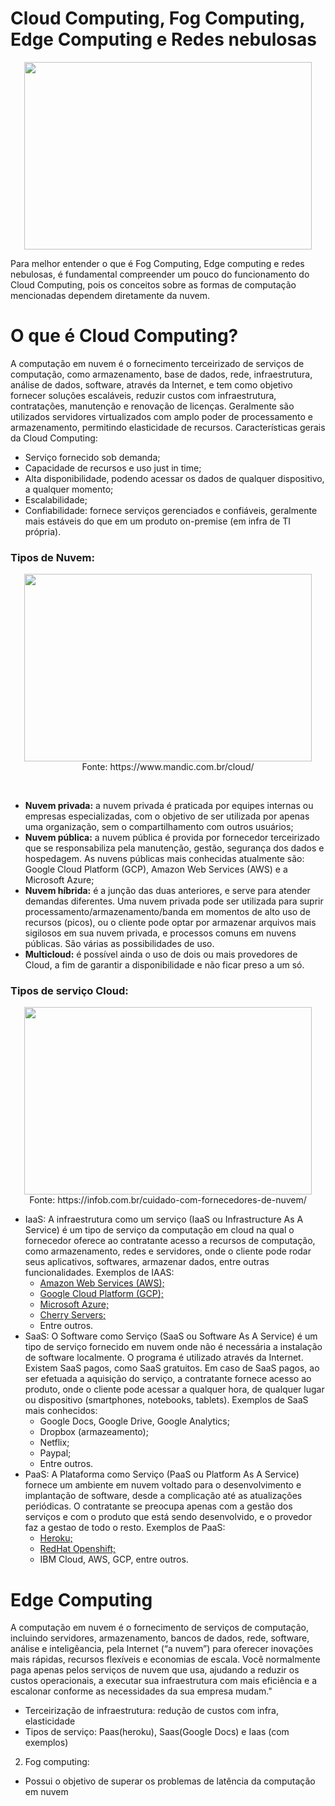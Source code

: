 

# Cloud Computing, Fog Computing, Edge Computing e Redes nebulosas

<p align="center">
  <img width="460" height="300" src="https://cdn.dribbble.com/users/19532/screenshots/1654816/media/392a7eec41acce24ec7df16659836f23.gif">
</p>


Para melhor entender o que é Fog Computing, Edge computing e redes nebulosas, é fundamental compreender um pouco do funcionamento do Cloud Computing, pois os conceitos sobre as formas de computação mencionadas dependem diretamente da nuvem. 

# O que é Cloud Computing?
A computação em nuvem é o fornecimento terceirizado de serviços de computação, como armazenamento, base de dados, rede, infraestrutura, análise de dados, software, através da Internet, e tem como objetivo fornecer soluções escaláveis, reduzir custos com infraestrutura, contratações, manutenção e renovação de licenças. Geralmente são utilizados servidores virtualizados com amplo poder de processamento e armazenamento, permitindo elasticidade de recursos. Características gerais da Cloud Computing:
- Serviço fornecido sob demanda;
- Capacidade de recursos e uso just in time;
- Alta disponibilidade, podendo acessar os dados de qualquer dispositivo, a qualquer momento;
- Escalabilidade;
- Confiabilidade: fornece serviços gerenciados e confiáveis, geralmente mais estáveis do que em um produto on-premise (em infra de TI própria).

### Tipos de Nuvem:
<p align="center">
  <img width="460" height="300" src="https://img.mandic.com.br/blog/2018/12/nuvem-hibrida-multicloud.jpg"><br>
  Fonte: https://www.mandic.com.br/cloud/
</p>

<br>

- **Nuvem privada:** a nuvem privada é praticada por equipes internas ou empresas especializadas, com o objetivo de ser utilizada por apenas uma organização, sem o compartilhamento com outros usuários;
- **Nuvem pública:** a nuvem pública é provida por fornecedor terceirizado que se responsabiliza pela manutenção, gestão, segurança dos dados e hospedagem. As nuvens públicas mais conhecidas atualmente são: Google Cloud Platform (GCP), Amazon Web Services (AWS) e a Microsoft Azure;
- **Nuvem híbrida:** é a junção das duas anteriores, e serve para atender demandas diferentes. Uma nuvem privada pode ser utilizada para suprir processamento/armazenamento/banda em momentos de alto uso de recursos (picos), ou o cliente pode optar por armazenar arquivos mais sigilosos em sua nuvem privada, e processos comuns em nuvens públicas. São várias as possibilidades de uso.
- **Multicloud:** é possível ainda o uso de dois ou mais provedores de Cloud, a fim de garantir a disponibilidade e não ficar preso a um só.


### Tipos de serviço Cloud:

<p align="center">
  <img width="460" height="300" src="https://infob.com.br/wp-content/uploads/2016/04/Tipos_de_Cloud.jpg"><br>
  Fonte: https://infob.com.br/cuidado-com-fornecedores-de-nuvem/
</p>

* IaaS: A infraestrutura como um serviço (IaaS ou Infrastructure As A Service) é um tipo de serviço da computação em cloud na qual o fornecedor oferece ao contratante acesso a recursos de  computação, como armazenamento, redes e servidores, onde o cliente pode rodar seus aplicativos, softwares, armazenar dados, entre outras funcionalidades. Exemplos de IAAS:
   - [Amazon Web Services (AWS);](https://aws.amazon.com/pt/)
   - [Google Cloud Platform (GCP);](https://cloud.google.com/)
   - [Microsoft Azure;](https://azure.microsoft.com/pt-br/)
   - [Cherry Servers;](https://www.cherryservers.com/)
   - Entre outros.
 * SaaS: O Software como Serviço (SaaS ou Software As A Service) é um tipo de serviço fornecido em nuvem onde não é necessária a instalação de software localmente. O programa é utilizado através da Internet. Existem SaaS pagos, como SaaS gratuitos. Em caso de SaaS pagos, ao ser efetuada a aquisição do serviço, a contratante fornece acesso ao produto, onde o cliente pode acessar a qualquer hora, de qualquer lugar ou dispositivo (smartphones, notebooks, tablets). Exemplos de SaaS mais conhecidos:
    - Google Docs, Google Drive, Google Analytics;
    - Dropbox (armazeamento);
    - Netflix;
    - Paypal;
    - Entre outros.
  * PaaS: A Plataforma como Serviço (PaaS ou Platform As A Service) fornece um ambiente em nuvem voltado para o desenvolvimento e implantação de software, desde a complicação até as atualizações periódicas. O contratante se preocupa apenas com a gestão dos serviços e com o produto que está sendo desenvolvido, e o provedor faz a gestao de todo o resto. Exemplos de PaaS:
    - [Heroku;](https://www.heroku.com/)
    - [RedHat Openshift;](https://www.redhat.com/pt-br/technologies/cloud-computing/openshift)
    - IBM Cloud, AWS, GCP, entre outros.


# Edge Computing

A computação em nuvem é o fornecimento de serviços de computação, incluindo servidores, armazenamento, bancos de dados, rede, software, análise e inteligêancia, pela Internet (“a nuvem”) para oferecer inovações mais rápidas, recursos flexíveis e economias de escala. Você normalmente paga apenas pelos serviços de nuvem que usa, ajudando a reduzir os custos operacionais, a executar sua infraestrutura com mais eficiência e a escalonar conforme as necessidades da sua empresa mudam." 
- Terceirização de infraestrutura: redução de custos com infra, elasticidade
- Tipos de serviço: Paas(heroku), Saas(Google Docs) e Iaas (com exemplos)
2. Fog computing:
- Possui o objetivo de superar os problemas de latência da computação em nuvem








  
